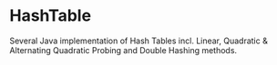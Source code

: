 # HashTable
Several Java implementation of Hash Tables incl. Linear, Quadratic &amp; Alternating Quadratic Probing and Double Hashing methods.
